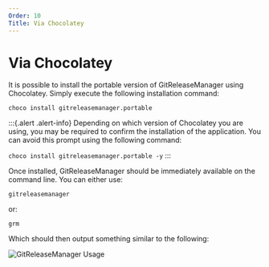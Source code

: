 ```yaml
---
Order: 10
Title: Via Chocolatey
---
```


# Via Chocolatey

It is possible to install the portable version of GitReleaseManager using Chocolatey.  Simply execute the following installation command:

```choco install gitreleasemanager.portable```

:::{.alert .alert-info}
Depending on which version of Chocolatey you are using, you may be required to confirm the installation of the application.  You can avoid this prompt using the following command:

```choco install gitreleasemanager.portable -y```
:::

Once installed, GitReleaseManager should be immediately available on the command line.  You can either use:

```
gitreleasemanager
```

or:

```
grm
```

Which should then output something similar to the following:

![GitReleaseManager Usage](https://raw.githubusercontent.com/GitTools/GitReleaseManager/develop/docs/input/docs/images/grm-usage.png)